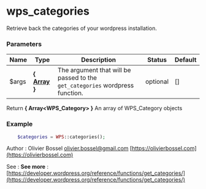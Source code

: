 # wps_categories

Retrieve back the categories of your wordpress installation.


### Parameters
Name  |  Type  |  Description  |  Status  |  Default
------------  |  ------------  |  ------------  |  ------------  |  ------------
$args  |  **{ [Array](http://php.net/manual/en/language.types.array.php) }**  |  The argument that will be passed to the `get_categories` wordpress function.  |  optional  |  []

Return **{ Array<WPS_Category> }** An array of WPS_Category objects

### Example
```php
	$categories = WPS::categories();
```
Author : Olivier Bossel [olivier.bossel@gmail.com](mailto:olivier.bossel@gmail.com) [https://olivierbossel.com](https://olivierbossel.com)

See : **See more** : [https://developer.wordpress.org/reference/functions/get_categories/](https://developer.wordpress.org/reference/functions/get_categories/)